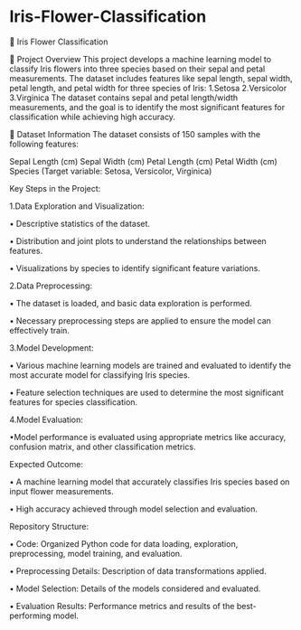 # Iris-Flower-Classification

🌸 Iris Flower Classification

📌 Project Overview
This project develops a machine learning model to classify Iris flowers into three species based on their sepal and petal measurements. The dataset includes features like sepal length, sepal width, petal length, and petal width for three species of Iris:
1.Setosa
2.Versicolor
3.Virginica
The dataset contains sepal and petal length/width measurements, and the goal is to identify the most significant features for classification while achieving high accuracy.

🔹 Dataset Information
The dataset consists of 150 samples with the following features:

Sepal Length (cm)
Sepal Width (cm)
Petal Length (cm)
Petal Width (cm)
Species (Target variable: Setosa, Versicolor, Virginica)

Key Steps in the Project:

1.Data Exploration and Visualization:

• Descriptive statistics of the dataset.

• Distribution and joint plots to understand the relationships between features.

• Visualizations by species to identify significant feature variations.

2.Data Preprocessing:

• The dataset is loaded, and basic data exploration is performed.

• Necessary preprocessing steps are applied to ensure the model can effectively train.

3.Model Development:

• Various machine learning models are trained and evaluated to identify the most accurate model for classifying Iris species.

• Feature selection techniques are used to determine the most significant features for species classification.

4.Model Evaluation:

•Model performance is evaluated using appropriate metrics like accuracy, confusion matrix, and other classification metrics.

Expected Outcome:

• A machine learning model that accurately classifies Iris species based on input flower measurements.

• High accuracy achieved through model selection and evaluation.

Repository Structure:

• Code: Organized Python code for data loading, exploration, preprocessing, model training, and evaluation.

• Preprocessing Details: Description of data transformations applied.

• Model Selection: Details of the models considered and evaluated.

• Evaluation Results: Performance metrics and results of the best-performing model.
